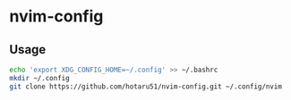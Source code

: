 # nvim-config

## Usage
```sh
echo 'export XDG_CONFIG_HOME=~/.config' >> ~/.bashrc
mkdir ~/.config
git clone https://github.com/hotaru51/nvim-config.git ~/.config/nvim
```
